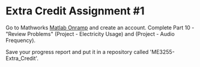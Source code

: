 # Extra Credit Assignment \#1

Go to Mathworks [Matlab Onramp](http://bit.ly/2q97vcS) and create an account. Complete
Part 10 - "Review Problems" (Project - Electricity Usage) and (Project - Audio Frequency). 

Save your progress report and put it in a repository called 'ME3255-Extra_Credit'.


